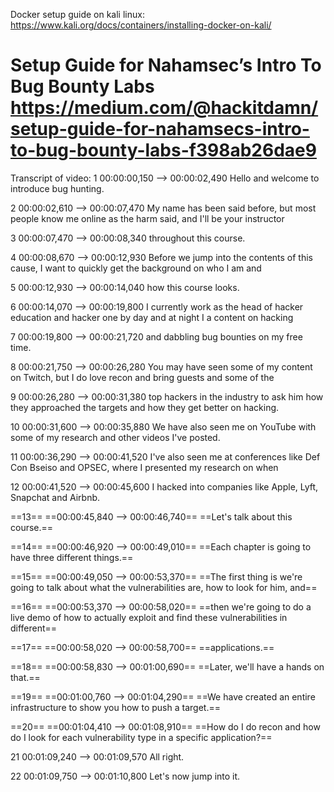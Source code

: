 
Docker setup guide on kali linux: https://www.kali.org/docs/containers/installing-docker-on-kali/
# Setup Guide for Nahamsec’s Intro To Bug Bounty Labs    https://medium.com/@hackitdamn/setup-guide-for-nahamsecs-intro-to-bug-bounty-labs-f398ab26dae9






Transcript of video: 
1
00:00:00,150 --> 00:00:02,490
Hello and welcome to introduce bug hunting.

2
00:00:02,610 --> 00:00:07,470
My name has been said before, but most people know me online as the harm said, and I'll be your instructor

3
00:00:07,470 --> 00:00:08,340
throughout this course.

4
00:00:08,670 --> 00:00:12,930
Before we jump into the contents of this cause, I want to quickly get the background on who I am and

5
00:00:12,930 --> 00:00:14,040
how this course looks.

6
00:00:14,070 --> 00:00:19,800
I currently work as the head of hacker education and hacker one by day and at night I a content on hacking

7
00:00:19,800 --> 00:00:21,720
and dabbling bug bounties on my free time.

8
00:00:21,750 --> 00:00:26,280
You may have seen some of my content on Twitch, but I do love recon and bring guests and some of the

9
00:00:26,280 --> 00:00:31,380
top hackers in the industry to ask him how they approached the targets and how they get better on hacking.

10
00:00:31,600 --> 00:00:35,880
We have also seen me on YouTube with some of my research and other videos I've posted.

11
00:00:36,290 --> 00:00:41,520
I've also seen me at conferences like Def Con Bseiso and OPSEC, where I presented my research on when

12
00:00:41,520 --> 00:00:45,600
I hacked into companies like Apple, Lyft, Snapchat and Airbnb.

==13==
==00:00:45,840 --> 00:00:46,740==
==Let's talk about this course.==

==14==
==00:00:46,920 --> 00:00:49,010==
==Each chapter is going to have three different things.==

==15==
==00:00:49,050 --> 00:00:53,370==
==The first thing is we're going to talk about what the vulnerabilities are, how to look for him, and==

==16==
==00:00:53,370 --> 00:00:58,020==
==then we're going to do a live demo of how to actually exploit and find these vulnerabilities in different==

==17==
==00:00:58,020 --> 00:00:58,700==
==applications.==

==18==
==00:00:58,830 --> 00:01:00,690==
==Later, we'll have a hands on that.==

==19==
==00:01:00,760 --> 00:01:04,290==
==We have created an entire infrastructure to show you how to push a target.==

==20==
==00:01:04,410 --> 00:01:08,910==
==How do I do recon and how do I look for each vulnerability type in a specific application?==

21
00:01:09,240 --> 00:01:09,570
All right.

22
00:01:09,750 --> 00:01:10,800
Let's now jump into it.